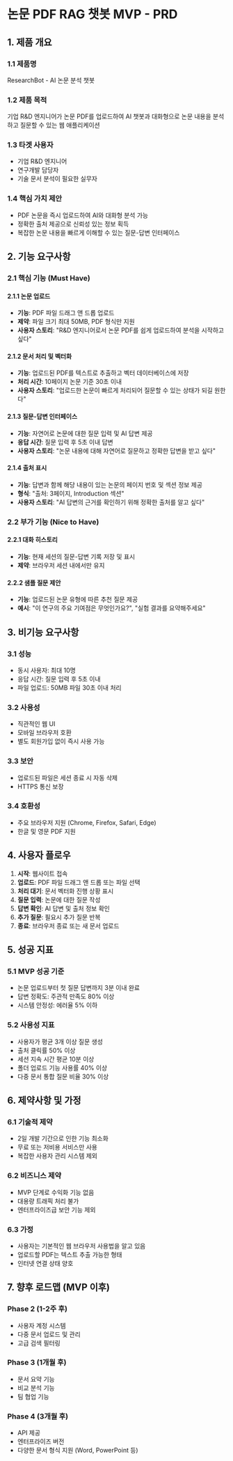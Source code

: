 # 논문 PDF RAG 챗봇 MVP - PRD

## 1. 제품 개요

### 1.1 제품명
ResearchBot - AI 논문 분석 챗봇

### 1.2 제품 목적
기업 R&D 엔지니어가 논문 PDF를 업로드하여 AI 챗봇과 대화형으로 논문 내용을 분석하고 질문할 수 있는 웹 애플리케이션

### 1.3 타겟 사용자
- 기업 R&D 엔지니어
- 연구개발 담당자
- 기술 문서 분석이 필요한 실무자

### 1.4 핵심 가치 제안
- PDF 논문을 즉시 업로드하여 AI와 대화형 분석 가능
- 정확한 출처 제공으로 신뢰성 있는 정보 획득
- 복잡한 논문 내용을 빠르게 이해할 수 있는 질문-답변 인터페이스

## 2. 기능 요구사항

### 2.1 핵심 기능 (Must Have)

#### 2.1.1 논문 업로드
- **기능**: PDF 파일 드래그 앤 드롭 업로드
- **제약**: 파일 크기 최대 50MB, PDF 형식만 지원
- **사용자 스토리**: "R&D 엔지니어로서 논문 PDF를 쉽게 업로드하여 분석을 시작하고 싶다"

#### 2.1.2 문서 처리 및 벡터화
- **기능**: 업로드된 PDF를 텍스트로 추출하고 벡터 데이터베이스에 저장
- **처리 시간**: 10페이지 논문 기준 30초 이내
- **사용자 스토리**: "업로드한 논문이 빠르게 처리되어 질문할 수 있는 상태가 되길 원한다"

#### 2.1.3 질문-답변 인터페이스
- **기능**: 자연어로 논문에 대한 질문 입력 및 AI 답변 제공
- **응답 시간**: 질문 입력 후 5초 이내 답변
- **사용자 스토리**: "논문 내용에 대해 자연어로 질문하고 정확한 답변을 받고 싶다"

#### 2.1.4 출처 표시
- **기능**: 답변과 함께 해당 내용이 있는 논문의 페이지 번호 및 섹션 정보 제공
- **형식**: "출처: 3페이지, Introduction 섹션"
- **사용자 스토리**: "AI 답변의 근거를 확인하기 위해 정확한 출처를 알고 싶다"

### 2.2 부가 기능 (Nice to Have)

#### 2.2.1 대화 히스토리
- **기능**: 현재 세션의 질문-답변 기록 저장 및 표시
- **제약**: 브라우저 세션 내에서만 유지

#### 2.2.2 샘플 질문 제안
- **기능**: 업로드된 논문 유형에 따른 추천 질문 제공
- **예시**: "이 연구의 주요 기여점은 무엇인가요?", "실험 결과를 요약해주세요"

## 3. 비기능 요구사항

### 3.1 성능
- 동시 사용자: 최대 10명
- 응답 시간: 질문 입력 후 5초 이내
- 파일 업로드: 50MB 파일 30초 이내 처리

### 3.2 사용성
- 직관적인 웹 UI
- 모바일 브라우저 호환
- 별도 회원가입 없이 즉시 사용 가능

### 3.3 보안
- 업로드된 파일은 세션 종료 시 자동 삭제
- HTTPS 통신 보장

### 3.4 호환성
- 주요 브라우저 지원 (Chrome, Firefox, Safari, Edge)
- 한글 및 영문 PDF 지원

## 4. 사용자 플로우

1. **시작**: 웹사이트 접속
2. **업로드**: PDF 파일 드래그 앤 드롭 또는 파일 선택
3. **처리 대기**: 문서 벡터화 진행 상황 표시
4. **질문 입력**: 논문에 대한 질문 작성
5. **답변 확인**: AI 답변 및 출처 정보 확인
6. **추가 질문**: 필요시 추가 질문 반복
7. **종료**: 브라우저 종료 또는 새 문서 업로드

## 5. 성공 지표

### 5.1 MVP 성공 기준
- 논문 업로드부터 첫 질문 답변까지 3분 이내 완료
- 답변 정확도: 주관적 만족도 80% 이상
- 시스템 안정성: 에러율 5% 이하

### 5.2 사용성 지표
- 사용자가 평균 3개 이상 질문 생성
- 출처 클릭률 50% 이상
- 세션 지속 시간 평균 10분 이상
- 폴더 업로드 기능 사용률 40% 이상
- 다중 문서 통합 질문 비율 30% 이상

## 6. 제약사항 및 가정

### 6.1 기술적 제약
- 2일 개발 기간으로 인한 기능 최소화
- 무료 또는 저비용 서비스만 사용
- 복잡한 사용자 관리 시스템 제외

### 6.2 비즈니스 제약
- MVP 단계로 수익화 기능 없음
- 대용량 트래픽 처리 불가
- 엔터프라이즈급 보안 기능 제외

### 6.3 가정
- 사용자는 기본적인 웹 브라우저 사용법을 알고 있음
- 업로드할 PDF는 텍스트 추출 가능한 형태
- 인터넷 연결 상태 양호

## 7. 향후 로드맵 (MVP 이후)

### Phase 2 (1-2주 후)
- 사용자 계정 시스템
- 다중 문서 업로드 및 관리
- 고급 검색 필터링

### Phase 3 (1개월 후)
- 문서 요약 기능
- 비교 분석 기능
- 팀 협업 기능

### Phase 4 (3개월 후)
- API 제공
- 엔터프라이즈 버전
- 다양한 문서 형식 지원 (Word, PowerPoint 등)